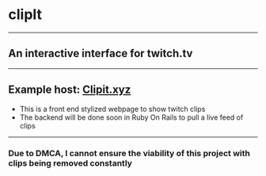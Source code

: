 # clipIt
---
## An interactive interface for twitch.tv
---
Example host: <a href="https://clipit.xyz/" target="_blank">Clipit.xyz</a>
---
-  This is a front end stylized webpage to show twitch clips
-  The backend will be done soon in Ruby On Rails to pull a live feed of clips
---
### Due to DMCA, I cannot ensure the viability of this project with clips being removed constantly
